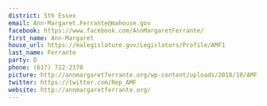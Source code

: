 ```yaml
---
district: 5th Essex
email: Ann-Margaret.Ferrante@mahouse.gov
facebook: https://www.facebook.com/AnnMargaretFerrante/
first_name: Ann-Margaret
house_url: https://malegislature.gov/Legislators/Profile/AMF1
last_name: Ferrante
party: D
phone: (617) 722-2370
picture: http://annmargaretferrante.org/wp-content/uploads/2018/10/AMF-Headshot-2018-768x512.jpg
twitter: https://twitter.com/Rep_AMF
website: http://annmargaretferrante.org/
---
```

